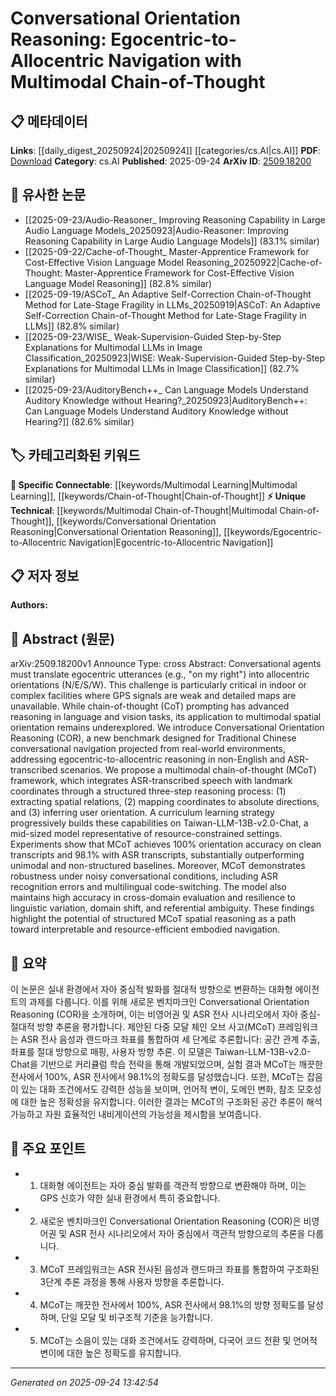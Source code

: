 <!-- KEYWORD_LINKING_METADATA:
{
  "processed_timestamp": "2025-09-24T13:42:54.906958",
  "vocabulary_version": "1.0",
  "selected_keywords": [
    "Multimodal Chain-of-Thought",
    "Conversational Orientation Reasoning",
    "Egocentric-to-Allocentric Navigation",
    "Multimodal Learning",
    "Chain-of-Thought"
  ],
  "rejected_keywords": [],
  "similarity_scores": {
    "Multimodal Chain-of-Thought": 0.92,
    "Conversational Orientation Reasoning": 0.88,
    "Egocentric-to-Allocentric Navigation": 0.86,
    "Multimodal Learning": 0.8,
    "Chain-of-Thought": 0.82
  },
  "extraction_method": "AI_prompt_based",
  "budget_applied": true,
  "candidates_json": {
    "candidates": [
      {
        "surface": "Multimodal chain-of-thought",
        "canonical": "Multimodal Chain-of-Thought",
        "aliases": [
          "MCoT"
        ],
        "category": "unique_technical",
        "rationale": "This concept is central to the paper's methodology, combining multimodal inputs with chain-of-thought reasoning, and is not widely covered in existing vocabularies.",
        "novelty_score": 0.85,
        "connectivity_score": 0.72,
        "specificity_score": 0.88,
        "link_intent_score": 0.92
      },
      {
        "surface": "Conversational Orientation Reasoning",
        "canonical": "Conversational Orientation Reasoning",
        "aliases": [
          "COR"
        ],
        "category": "unique_technical",
        "rationale": "Introduces a new benchmark for spatial reasoning in conversational agents, which is a novel contribution of the paper.",
        "novelty_score": 0.9,
        "connectivity_score": 0.65,
        "specificity_score": 0.9,
        "link_intent_score": 0.88
      },
      {
        "surface": "Egocentric-to-Allocentric Navigation",
        "canonical": "Egocentric-to-Allocentric Navigation",
        "aliases": [
          "Egocentric Navigation",
          "Allocentric Navigation"
        ],
        "category": "unique_technical",
        "rationale": "Describes a specific navigation challenge addressed by the paper, linking spatial reasoning with conversational AI.",
        "novelty_score": 0.78,
        "connectivity_score": 0.7,
        "specificity_score": 0.85,
        "link_intent_score": 0.86
      },
      {
        "surface": "Multimodal",
        "canonical": "Multimodal Learning",
        "aliases": [
          "Multimodal"
        ],
        "category": "specific_connectable",
        "rationale": "The paper's approach integrates multiple data modalities, which is a key aspect of the methodology.",
        "novelty_score": 0.4,
        "connectivity_score": 0.85,
        "specificity_score": 0.6,
        "link_intent_score": 0.8
      },
      {
        "surface": "Chain-of-Thought",
        "canonical": "Chain-of-Thought",
        "aliases": [
          "CoT"
        ],
        "category": "specific_connectable",
        "rationale": "Chain-of-thought reasoning is a significant concept in the paper, linking language and spatial reasoning.",
        "novelty_score": 0.5,
        "connectivity_score": 0.78,
        "specificity_score": 0.7,
        "link_intent_score": 0.82
      }
    ],
    "ban_list_suggestions": [
      "Traditional Chinese",
      "ASR-transcribed",
      "Taiwan-LLM-13B-v2.0-Chat"
    ]
  },
  "decisions": [
    {
      "candidate_surface": "Multimodal chain-of-thought",
      "resolved_canonical": "Multimodal Chain-of-Thought",
      "decision": "linked",
      "scores": {
        "novelty": 0.85,
        "connectivity": 0.72,
        "specificity": 0.88,
        "link_intent": 0.92
      }
    },
    {
      "candidate_surface": "Conversational Orientation Reasoning",
      "resolved_canonical": "Conversational Orientation Reasoning",
      "decision": "linked",
      "scores": {
        "novelty": 0.9,
        "connectivity": 0.65,
        "specificity": 0.9,
        "link_intent": 0.88
      }
    },
    {
      "candidate_surface": "Egocentric-to-Allocentric Navigation",
      "resolved_canonical": "Egocentric-to-Allocentric Navigation",
      "decision": "linked",
      "scores": {
        "novelty": 0.78,
        "connectivity": 0.7,
        "specificity": 0.85,
        "link_intent": 0.86
      }
    },
    {
      "candidate_surface": "Multimodal",
      "resolved_canonical": "Multimodal Learning",
      "decision": "linked",
      "scores": {
        "novelty": 0.4,
        "connectivity": 0.85,
        "specificity": 0.6,
        "link_intent": 0.8
      }
    },
    {
      "candidate_surface": "Chain-of-Thought",
      "resolved_canonical": "Chain-of-Thought",
      "decision": "linked",
      "scores": {
        "novelty": 0.5,
        "connectivity": 0.78,
        "specificity": 0.7,
        "link_intent": 0.82
      }
    }
  ]
}
-->

# Conversational Orientation Reasoning: Egocentric-to-Allocentric Navigation with Multimodal Chain-of-Thought

## 📋 메타데이터

**Links**: [[daily_digest_20250924|20250924]] [[categories/cs.AI|cs.AI]]
**PDF**: [Download](https://arxiv.org/pdf/2509.18200.pdf)
**Category**: cs.AI
**Published**: 2025-09-24
**ArXiv ID**: [2509.18200](https://arxiv.org/abs/2509.18200)

## 🔗 유사한 논문
- [[2025-09-23/Audio-Reasoner_ Improving Reasoning Capability in Large Audio Language Models_20250923|Audio-Reasoner: Improving Reasoning Capability in Large Audio Language Models]] (83.1% similar)
- [[2025-09-22/Cache-of-Thought_ Master-Apprentice Framework for Cost-Effective Vision Language Model Reasoning_20250922|Cache-of-Thought: Master-Apprentice Framework for Cost-Effective Vision Language Model Reasoning]] (82.8% similar)
- [[2025-09-19/ASCoT_ An Adaptive Self-Correction Chain-of-Thought Method for Late-Stage Fragility in LLMs_20250919|ASCoT: An Adaptive Self-Correction Chain-of-Thought Method for Late-Stage Fragility in LLMs]] (82.8% similar)
- [[2025-09-23/WISE_ Weak-Supervision-Guided Step-by-Step Explanations for Multimodal LLMs in Image Classification_20250923|WISE: Weak-Supervision-Guided Step-by-Step Explanations for Multimodal LLMs in Image Classification]] (82.7% similar)
- [[2025-09-23/AuditoryBench++_ Can Language Models Understand Auditory Knowledge without Hearing?_20250923|AuditoryBench++: Can Language Models Understand Auditory Knowledge without Hearing?]] (82.6% similar)

## 🏷️ 카테고리화된 키워드
**🔗 Specific Connectable**: [[keywords/Multimodal Learning|Multimodal Learning]], [[keywords/Chain-of-Thought|Chain-of-Thought]]
**⚡ Unique Technical**: [[keywords/Multimodal Chain-of-Thought|Multimodal Chain-of-Thought]], [[keywords/Conversational Orientation Reasoning|Conversational Orientation Reasoning]], [[keywords/Egocentric-to-Allocentric Navigation|Egocentric-to-Allocentric Navigation]]

## 📋 저자 정보

**Authors:** 

## 📄 Abstract (원문)

arXiv:2509.18200v1 Announce Type: cross 
Abstract: Conversational agents must translate egocentric utterances (e.g., "on my right") into allocentric orientations (N/E/S/W). This challenge is particularly critical in indoor or complex facilities where GPS signals are weak and detailed maps are unavailable. While chain-of-thought (CoT) prompting has advanced reasoning in language and vision tasks, its application to multimodal spatial orientation remains underexplored. We introduce Conversational Orientation Reasoning (COR), a new benchmark designed for Traditional Chinese conversational navigation projected from real-world environments, addressing egocentric-to-allocentric reasoning in non-English and ASR-transcribed scenarios. We propose a multimodal chain-of-thought (MCoT) framework, which integrates ASR-transcribed speech with landmark coordinates through a structured three-step reasoning process: (1) extracting spatial relations, (2) mapping coordinates to absolute directions, and (3) inferring user orientation. A curriculum learning strategy progressively builds these capabilities on Taiwan-LLM-13B-v2.0-Chat, a mid-sized model representative of resource-constrained settings. Experiments show that MCoT achieves 100% orientation accuracy on clean transcripts and 98.1% with ASR transcripts, substantially outperforming unimodal and non-structured baselines. Moreover, MCoT demonstrates robustness under noisy conversational conditions, including ASR recognition errors and multilingual code-switching. The model also maintains high accuracy in cross-domain evaluation and resilience to linguistic variation, domain shift, and referential ambiguity. These findings highlight the potential of structured MCoT spatial reasoning as a path toward interpretable and resource-efficient embodied navigation.

## 📝 요약

이 논문은 실내 환경에서 자아 중심적 발화를 절대적 방향으로 변환하는 대화형 에이전트의 과제를 다룹니다. 이를 위해 새로운 벤치마크인 Conversational Orientation Reasoning (COR)을 소개하며, 이는 비영어권 및 ASR 전사 시나리오에서 자아 중심-절대적 방향 추론을 평가합니다. 제안된 다중 모달 체인 오브 사고(MCoT) 프레임워크는 ASR 전사 음성과 랜드마크 좌표를 통합하여 세 단계로 추론합니다: 공간 관계 추출, 좌표를 절대 방향으로 매핑, 사용자 방향 추론. 이 모델은 Taiwan-LLM-13B-v2.0-Chat을 기반으로 커리큘럼 학습 전략을 통해 개발되었으며, 실험 결과 MCoT는 깨끗한 전사에서 100%, ASR 전사에서 98.1%의 정확도를 달성했습니다. 또한, MCoT는 잡음이 있는 대화 조건에서도 강력한 성능을 보이며, 언어적 변이, 도메인 변화, 참조 모호성에 대한 높은 정확성을 유지합니다. 이러한 결과는 MCoT의 구조화된 공간 추론이 해석 가능하고 자원 효율적인 내비게이션의 가능성을 제시함을 보여줍니다.

## 🎯 주요 포인트

- 1. 대화형 에이전트는 자아 중심 발화를 객관적 방향으로 변환해야 하며, 이는 GPS 신호가 약한 실내 환경에서 특히 중요합니다.
- 2. 새로운 벤치마크인 Conversational Orientation Reasoning (COR)은 비영어권 및 ASR 전사 시나리오에서 자아 중심에서 객관적 방향으로의 추론을 다룹니다.
- 3. MCoT 프레임워크는 ASR 전사된 음성과 랜드마크 좌표를 통합하여 구조화된 3단계 추론 과정을 통해 사용자 방향을 추론합니다.
- 4. MCoT는 깨끗한 전사에서 100%, ASR 전사에서 98.1%의 방향 정확도를 달성하며, 단일 모달 및 비구조적 기준을 능가합니다.
- 5. MCoT는 소음이 있는 대화 조건에서도 강력하며, 다국어 코드 전환 및 언어적 변이에 대한 높은 정확도를 유지합니다.


---

*Generated on 2025-09-24 13:42:54*
